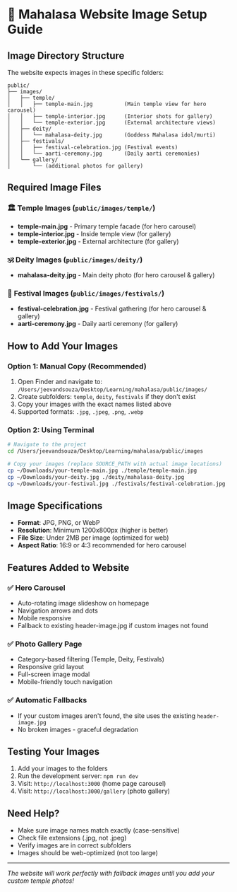 # 📸 Mahalasa Website Image Setup Guide

## Image Directory Structure
The website expects images in these specific folders:

```
public/
├── images/
│   ├── temple/
│   │   ├── temple-main.jpg          (Main temple view for hero carousel)
│   │   ├── temple-interior.jpg      (Interior shots for gallery)
│   │   └── temple-exterior.jpg      (External architecture views)
│   ├── deity/
│   │   └── mahalasa-deity.jpg       (Goddess Mahalasa idol/murti)
│   ├── festivals/
│   │   ├── festival-celebration.jpg (Festival events)
│   │   └── aarti-ceremony.jpg       (Daily aarti ceremonies)
│   └── gallery/
│       └── (additional photos for gallery)
```

## Required Image Files

### 🏛️ **Temple Images** (`public/images/temple/`)
- **temple-main.jpg** - Primary temple facade (for hero carousel)
- **temple-interior.jpg** - Inside temple view (for gallery)
- **temple-exterior.jpg** - External architecture (for gallery)

### 🕉️ **Deity Images** (`public/images/deity/`)
- **mahalasa-deity.jpg** - Main deity photo (for hero carousel & gallery)

### 🎉 **Festival Images** (`public/images/festivals/`)
- **festival-celebration.jpg** - Festival gathering (for hero carousel & gallery)
- **aarti-ceremony.jpg** - Daily aarti ceremony (for gallery)

## How to Add Your Images

### Option 1: Manual Copy (Recommended)
1. Open Finder and navigate to: `/Users/jeevandsouza/Desktop/Learning/mahalasa/public/images/`
2. Create subfolders: `temple`, `deity`, `festivals` if they don't exist
3. Copy your images with the exact names listed above
4. Supported formats: `.jpg`, `.jpeg`, `.png`, `.webp`

### Option 2: Using Terminal
```bash
# Navigate to the project
cd /Users/jeevandsouza/Desktop/Learning/mahalasa/public/images

# Copy your images (replace SOURCE_PATH with actual image locations)
cp ~/Downloads/your-temple-main.jpg ./temple/temple-main.jpg
cp ~/Downloads/your-deity.jpg ./deity/mahalasa-deity.jpg
cp ~/Downloads/your-festival.jpg ./festivals/festival-celebration.jpg
```

## Image Specifications
- **Format**: JPG, PNG, or WebP
- **Resolution**: Minimum 1200x800px (higher is better)
- **File Size**: Under 2MB per image (optimized for web)
- **Aspect Ratio**: 16:9 or 4:3 recommended for hero carousel

## Features Added to Website

### ✅ Hero Carousel
- Auto-rotating image slideshow on homepage
- Navigation arrows and dots
- Mobile responsive
- Fallback to existing header-image.jpg if custom images not found

### ✅ Photo Gallery Page
- Category-based filtering (Temple, Deity, Festivals)
- Responsive grid layout
- Full-screen image modal
- Mobile-friendly touch navigation

### ✅ Automatic Fallbacks
- If your custom images aren't found, the site uses the existing `header-image.jpg`
- No broken images - graceful degradation

## Testing Your Images
1. Add your images to the folders
2. Run the development server: `npm run dev`
3. Visit: `http://localhost:3000` (home page carousel)
4. Visit: `http://localhost:3000/gallery` (photo gallery)

## Need Help?
- Make sure image names match exactly (case-sensitive)
- Check file extensions (.jpg, not .jpeg)
- Verify images are in correct subfolders
- Images should be web-optimized (not too large)

---
*The website will work perfectly with fallback images until you add your custom temple photos!*